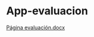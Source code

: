# App-evaluacion
[Página evaluación.docx](https://github.com/user-attachments/files/20127414/Pagina.evaluacion.docx)
